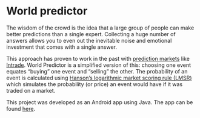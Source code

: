 # World predictor

The wisdom of the crowd is the idea that a large group of people can make better predictions than a single expert. Collecting a huge number of answers allows you to even out the inevitable noise and emotional investment that comes with a single answer.

This approach has proven to work in the past with [prediction markets](https://en.wikipedia.org/wiki/Prediction_market) like [Intrade](https://www.buzzfeed.com/andrewrice/the-fall-of-intrade-and-the-business-of-betting-on-real-life?utm_term=.wh4ojrV4m#.lkJzXJkgW). World Predictor is a simplified version of this: choosing one event equates “buying” one event and “selling” the other. The probability of an event is calculated using [Hanson’s logarithmic market scoring rule (LMSR)](http://mason.gmu.edu/~rhanson/mktscore.pdf) which simulates the probability (or price) an event would have if it was traded on a market.

This project was developed as an Android app using Java. The app can be found [here](https://play.google.com/store/apps/details?id=com.brdalsnes.worldpredictor).
